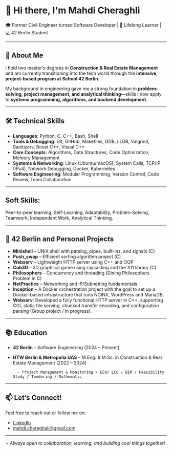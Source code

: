 
# 👋 Hi there, I'm Mahdi Cheraghli

🎓 Former Civil Engineer turned Software Developer | 🧠 Lifelong Learner | 💻 42 Berlin Student  

---

## 🚀 About Me

I hold two master’s degrees in **Construction & Real Estate Management** and am currently transitioning into the tech world through the **intensive, project-based program at School 42 Berlin**.

My background in engineering gave me a strong foundation in **problem-solving, project management, and analytical thinking**—skills I now apply to **systems programming, algorithms, and backend development**.

---

## 🛠️ Technical Skills

- **Languages**: Python, C, C++, Bash, Shell
- **Tools & Debugging**: Git, GitHub, Makefiles, GDB, LLDB, Valgrind, Sanitizers, Boost C++, Visual C++
- **Core Concepts**: Algorithms, Data Structures, Code Optimization, Memory Management
- **Systems & Networking**: Linux (Ubuntu/macOS), System Calls, TCP/IP (IPv4), Network Debugging, Docker,
Kubernetes
- **Software Engineering**: Modular Programming, Version Control, Code Review, Team Collaboration

---
## Soft Skills:

Peer-to-peer learning, Self-Learning, Adaptability, Problem-Solving, Teamwork, Independent Work,
Analytical Thinking.

---

## 🔧 42 Berlin and Personal Projects

- **Minishell** – UNIX shell with parsing, pipes, built-ins, and signals (C)  
- **Push_swap** – Efficient sorting algorithm project (C)  
- **Webserv** – Lightweight HTTP server using C++ and OOP  
- **Cub3D** – 3D graphical game using raycasting and the X11 library (C)  
- **Philosophers** – Concurrency and threading (Dining Philosophers Problem in C)  
- **NetPractice** – Networking and IP/Subnetting fundamentals
- **Inception** – A Docker orchestration project with the goal to set up a Docker-based infrastructure that runs
                  NGINX, WordPress and MariaDB.
- **Webserv**: Developed a fully functional HTTP server in C++, supporting CGI, static file serving, chunked transfer
encoding, and configuration parsing (Group project / In progress).
---

## 📚 Education

- **42 Berlin** – Software Engineering (2024 – Present)  
- **HTW Berlin & Metropolia UAS** – M.Eng. & M.Sc. in Construction & Real Estate Management (2022 – 2024)
  
        - Project Management & Monitoring / LCA/ LCC / BIM / Feasibility Study / Tendering / Mathematic

---

## 📫 Let’s Connect!

Feel free to reach out or follow me on:  
- [LinkedIn](https://www.linkedin.com/in/mahdi-cheraghali)
- mahdi.cheraghali@gmail.com
---

⭐️ *Always open to collaboration, learning, and building cool things together!*

